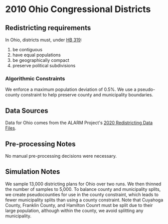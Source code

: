 # 2010 Ohio Congressional Districts

## Redistricting requirements
In Ohio, districts must, under [HB 319](https://legiscan.com/OH/text/HB319/2011):

1. be contiguous
2. have equal populations
3. be geographically compact
4. preserve political subdivisions

### Algorithmic Constraints
We enforce a maximum population deviation of 0.5%. We use a pseudo-county constraint to help preserve county and municipality boundaries.

## Data Sources
Data for Ohio comes from the ALARM Project's [2020 Redistricting Data Files](https://alarm-redist.github.io/posts/2021-08-10-census-2020/).

## Pre-processing Notes
No manual pre-processing decisions were necessary.

## Simulation Notes
We sample 13,000 districting plans for Ohio  over two runs. We then thinned the number of samples to 5,000. 
To balance county and municipality splits, we create pseudocounties for use in the county constraint, which leads to fewer municipality splits than using a county constraint. Note that Cuyahoga County, Franklin County, and Hamilton Counrt must be split due to their large population, although within the county, we avoid splitting any municipality.
